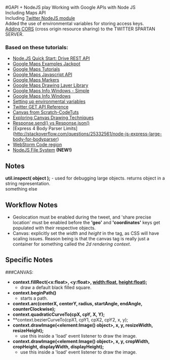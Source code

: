#GAPI + NodeJS play
Working with Google APIs with Node JS <br>
Including Maps API <br>
Including [Twitter NodeJS module](https://www.npmjs.com/package/twitter)<br>
Added the use of environmental variables for storing access keys.<br>
[Adding CORS](http://enable-cors.org/server_expressjs.html) (cross origin resource sharing) to the TWITTER SPARTAN SERVER.<br>

### Based on these tutorials:
- [Node.JS Quick Start: Drive REST API](https://developers.google.com/drive/v3/web/quickstart/nodejs)
- [Google Maps Examples Jackpot](https://developers.google.com/maps/documentation/javascript/examples/)
- [Google Maps Tutorials](https://developers.google.com/maps/tutorials/)
- [Google Maps Javascript API](https://developers.google.com/maps/documentation/javascript/tutorial)
- [Google Maps Markers](https://developers.google.com/maps/documentation/javascript/markers)
- [Google Maps Drawing Layer Library](https://developers.google.com/maps/documentation/javascript/drawinglayer)
- [Google Maps Info Windows - Simple](https://developers.google.com/maps/documentation/javascript/examples/infowindow-simple)
- [Google Maps Info Windows](https://developers.google.com/maps/documentation/javascript/infowindows)
- [Setting up environmental variables](http://thewebivore.com/super-simple-environment-variables-node-js/)
- [Twitter GET API Reference](https://dev.twitter.com/rest/reference/get/search/tweets)
- [Canvas from Scratch-CodeTuts](http://code.tutsplus.com/series/canvas-from-scratch--net-19650)
- [Exploring Canvas Drawing Techniques](http://perfectionkills.com/exploring-canvas-drawing-techniques/)
- [Response.send() vs Response.json()](http://stackoverflow.com/questions/19041837/difference-between-res-send-and-res-json-in-express-js)
- [Express 4 Body Parser Limits] (http://stackoverflow.com/questions/25332561/node-js-express-large-body-for-bodyparser)
- [WebStorm Code region](https://www.jetbrains.com/webstorm/help/folding-and-expanding-code-blocks.html)
- [NodeJS File System](http://www.tutorialspoint.com/nodejs/nodejs_file_system.htm) **(NEW!)**

## Notes

**util.inspect( object );** - used for debugging large objects. returns object in a string representation.<br>
something else

## Workflow Notes
- Geolocation must be enabled during the tweet, and 'share precise location' must be enabled before the **'geo'** and 
**'coordinates'** keys get populated with their respective objects.<br>
- Canvas: explicitly set the *width* and *height* in the tag, as CSS will have scaling issues. Reason being is that 
the canvas tag is really just a container for something called the *2d rendering context*.<br>


## Specific Notes
###CANVAS:
- **context.fillRect(<x:float>, <y:float>, <width:float>, <height:float>);**
    - draw a default black filled square.
- **context.beginPath()** 
    - starts a path.
- **context.arc(centerX, centerY, radius, startAngle, endAngle, counterClockwise);** 
- **context.quadraticCurveTo(cpX, cpY, X, Y);**
- **context.bezierCurveTo(cpX1, cpY1, cpX2, cpY2, x, y);
- **context.drawImage(<element:Image() object>, x, y, resizeWidth, resizeHeight);** 
    - use this inside a 'load' event listener to draw the image.
- **context.drawImage(<element:Image() object>, x, y, cropWidth, cropHeight, displayWidth, displayHeight);** 
    - use this inside a 'load' event listener to draw the image.


